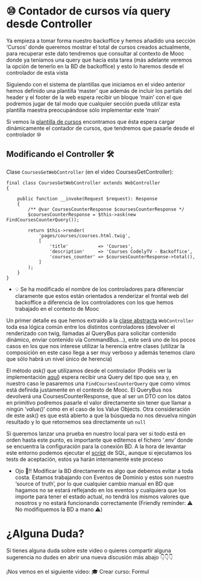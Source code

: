 ⑩ Contador de cursos vía query desde Controller
===============================================

Ya empieza a tomar forma nuestro backoffice y hemos añadido una sección ‘Cursos’ donde queremos mostrar el total de cursos creados actualmente, para recuperar este dato tendremos que consultar al contexto de Mooc donde ya teníamos una query que hacía esta tarea (más adelante veremos la opción de tenerlo en la BD de backoffice) y esto lo haremos desde el controlador de esta vista

Siguiendo con el sistema de plantillas que iniciamos en el video anterior hemos definido una plantilla ‘master’ que además de incluir los partials del header y el footer de la web espera recibir un bloque ‘main’ con el que podremos jugar de tal modo que cualquier sección pueda utilizar esta plantilla maestra preocupándose sólo implementar este ‘main’

Si vemos la [plantilla de cursos](https://github.com/CodelyTV/php-ddd-skeleton/blob/master/apps/backoffice/frontend/templates/pages/courses/courses.html.twig) encontramos que ésta espera cargar dinámicamente el contador de cursos, que tendremos que pasarle desde el controlador ⑩

Modificando el Controller 🛠
----------------------------

Clase `CoursesGetWebController` (en el video CoursesGetController):

    final class CoursesGetWebController extends WebController
    {
     
        public function __invoke(Request $request): Response
        {
            /** @var CoursesCounterResponse $coursesCounterResponse */
            $coursesCounterResponse = $this->ask(new FindCoursesCounterQuery());
     
            return $this->render(
                'pages/courses/courses.html.twig',
                [
                    'title'           => 'Courses',
                    'description'     => 'Courses CodelyTV - Backoffice',
                    'courses_counter' => $coursesCounterResponse->total(),
                ]
            );
        }
    }


*   💡 Se ha modificado el nombre de los controladores para diferenciar claramente que estos están orientados a renderizar el frontal web del backoffice a diferencia de los controladores con los que hemos trabajado en el contexto de Mooc

Un primer detalle es que hemos extraído a la [clase abstracta](https://github.com/CodelyTV/php-ddd-skeleton/blob/master/src/Shared/Infrastructure/Symfony/WebController.php) `WebController` toda esa lógica común entre los distintos controladores (devolver el renderizado con twig, llamadas al QueryBus para solicitar contenido dinámico, enviar contenido vía CommandBus…), este será uno de los pocos casos en los que nos interese utilizar la herencia entre clases (utilizar la composición en este caso llega a ser muy verboso y además tenemos claro que sólo habrá un nivel único de herencia)

El método _ask()_ que utilizamos desde el controlador (Podéis ver la implementación [aquí](https://github.com/CodelyTV/php-ddd-skeleton/blob/master/src/Shared/Infrastructure/Symfony/ApiController.php#L34)) espera recibir una Query del tipo que sea y, en nuestro caso le pasaremos una `FindCoursesCounterQuery` que como vimos está definida justamente en el contexto de Mooc. El QueryBus nos devolverá una CoursesCounterResponse, que al ser un DTO con los datos en primitivo podremos pasarle el valor directamente sin tener que llamar a ningún ‘_value()_’ como en el caso de los Value Objects. Otra consideración de este ask() es que está abierto a que la búsqueda no nos devuelva ningún resultado y lo que retornemos sea directamente un `null`

Si queremos lanzar una prueba en nuestro local para ver si todo está en orden hasta este punto, es importante que editemos el fichero ‘.env’ donde se encuentra la configuración para la conexión BD. A la hora de levantar este entorno podemos ejecutar el [script](https://github.com/CodelyTV/php-ddd-skeleton/blob/master/databases/mooc.sql) de SQL, aunque si ejecutamos los tests de aceptación, estos ya harán internamente este proceso

*   Ojo 👀!! Modificar la BD directamente es algo que debemos evitar a toda costa. Estamos trabajando con Eventos de Dominio y estos son nuestro ‘source of truth’, por lo que cualquier cambio manual en BD que hagamos no se estará reflejando en los eventos y cualquiera que los importe para tener el estado actual, no tendrá los mismos valores que nosotros y no estará funcionando correctamente (Friendly reminder: ⚠️ No modifiquemos la BD a mano ⚠️)

¿Alguna Duda?
=============

Si tienes alguna duda sobre este video o quieres compartir alguna sugerencia no dudes en abrir una nueva discusión más abajo 👇👇👇

¡Nos vemos en el siguiente video: 🎓 Crear curso: Formul